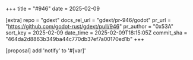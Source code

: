 +++
title = "#946"
date = 2025-02-09

[extra]
repo = "gdext"
docs_rel_url = "gdext/pr-946/godot"
pr_url = "https://github.com/godot-rust/gdext/pull/946"
pr_author = "0x53A"
sort_key = 2025-02-09
date_time = 2025-02-09T18:15:05Z
commit_sha = "464da2d8863b349ba44c770db37ef7a00170ed1b"
+++

[proposal] add 'notify' to '#[var]'
